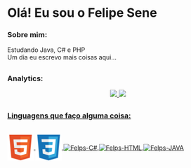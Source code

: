<h1> Olá! Eu sou o Felipe Sene </h1>

### Sobre mim:

Estudando Java, C# e PHP <br>
Um dia eu escrevo mais coisas aqui...

##

### Analytics:

<div align="center" style="display: inline_block">
  <a href="https://github.com/FelipeSene">
  <img height="150em" src="https://github-readme-stats.vercel.app/api?username=FelipeSene&show_icons=true&theme=tokyonight">
  <img height="150em" src="https://github-readme-stats.vercel.app/api/top-langs/?username=FelipeSene&layout=compact&langs_count=7&theme=tokyonight"/>
</div>

##

### Linguagens que faço alguma coisa:

<div style="display: inline_block"><br>
  <img align="center" alt="Felps-HTML" height="60" src="https://raw.githubusercontent.com/devicons/devicon/master/icons/html5/html5-original.svg">
  <img align="center" alt="Felps-CSS" height="60" src="https://raw.githubusercontent.com/devicons/devicon/master/icons/css3/css3-original.svg">
  <img align="center" alt="Felps-C#" height="60" src="https://cdn.jsdelivr.net/gh/devicons/devicon/icons/csharp/csharp-original.svg"/>
  <img align="center" alt="Felps-HTML" height="60" src="https://cdn.jsdelivr.net/gh/devicons/devicon/icons/mysql/mysql-original.svg"/>
  <img align="center" alt="Felps-JAVA" height="60" src="https://cdn.jsdelivr.net/gh/devicons/devicon/icons/java/java-original.svg"/>
</div>

##
